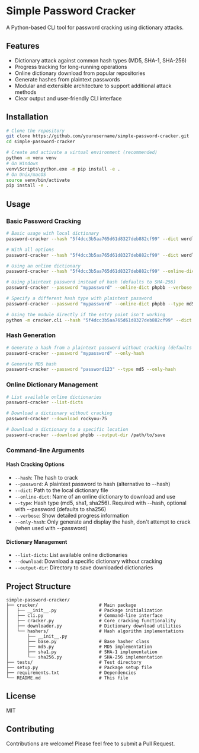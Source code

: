 # Simple Password Cracker

A Python-based CLI tool for password cracking using dictionary attacks.

## Features

- Dictionary attack against common hash types (MD5, SHA-1, SHA-256)
- Progress tracking for long-running operations
- Online dictionary download from popular repositories
- Generate hashes from plaintext passwords
- Modular and extensible architecture to support additional attack methods
- Clear output and user-friendly CLI interface

## Installation

```bash
# Clone the repository
git clone https://github.com/yourusername/simple-password-cracker.git
cd simple-password-cracker

# Create and activate a virtual environment (recommended)
python -m venv venv
# On Windows
venv\Scripts\python.exe -m pip install -e .
# On Unix/macOS
source venv/bin/activate
pip install -e .
```

## Usage

### Basic Password Cracking

```bash
# Basic usage with local dictionary
password-cracker --hash "5f4dcc3b5aa765d61d8327deb882cf99" --dict wordlist.txt --type md5

# With all options
password-cracker --hash "5f4dcc3b5aa765d61d8327deb882cf99" --dict wordlist.txt --type md5 --verbose

# Using an online dictionary
password-cracker --hash "5f4dcc3b5aa765d61d8327deb882cf99" --online-dict rockyou-75 --type md5

# Using plaintext password instead of hash (defaults to SHA-256)
password-cracker --password "mypassword" --online-dict phpbb --verbose

# Specify a different hash type with plaintext password
password-cracker --password "mypassword" --online-dict phpbb --type md5 --verbose

# Using the module directly if the entry point isn't working
python -m cracker.cli --hash "5f4dcc3b5aa765d61d8327deb882cf99" --dict wordlist.txt --type md5
```

### Hash Generation

```bash
# Generate a hash from a plaintext password without cracking (defaults to SHA-256)
password-cracker --password "mypassword" --only-hash

# Generate MD5 hash
password-cracker --password "password123" --type md5 --only-hash
```

### Online Dictionary Management

```bash
# List available online dictionaries
password-cracker --list-dicts

# Download a dictionary without cracking
password-cracker --download rockyou-75

# Download a dictionary to a specific location
password-cracker --download phpbb --output-dir /path/to/save
```

### Command-line Arguments

#### Hash Cracking Options
- `--hash`: The hash to crack
- `--password`: A plaintext password to hash (alternative to --hash)
- `--dict`: Path to the local dictionary file
- `--online-dict`: Name of an online dictionary to download and use
- `--type`: Hash type (md5, sha1, sha256). Required with --hash, optional with --password (defaults to sha256)
- `--verbose`: Show detailed progress information
- `--only-hash`: Only generate and display the hash, don't attempt to crack (when used with --password)

#### Dictionary Management
- `--list-dicts`: List available online dictionaries
- `--download`: Download a specific dictionary without cracking
- `--output-dir`: Directory to save downloaded dictionaries

## Project Structure

```
simple-password-cracker/
├── cracker/                       # Main package
│   ├── __init__.py                # Package initialization
│   ├── cli.py                     # Command-line interface
│   ├── cracker.py                 # Core cracking functionality
│   ├── downloader.py              # Dictionary download utilities
│   └── hashers/                   # Hash algorithm implementations
│       ├── __init__.py
│       ├── base.py                # Base hasher class
│       ├── md5.py                 # MD5 implementation
│       ├── sha1.py                # SHA-1 implementation
│       └── sha256.py              # SHA-256 implementation
├── tests/                         # Test directory
├── setup.py                       # Package setup file
├── requirements.txt               # Dependencies
└── README.md                      # This file
```

## License

MIT

## Contributing

Contributions are welcome! Please feel free to submit a Pull Request.
